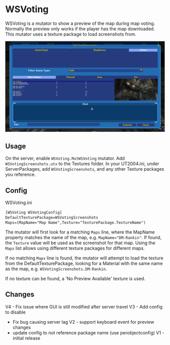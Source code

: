 # WSVoting


WSVoting is a mutator to show a preview of the map during map voting.  Normally the preview only works if the player has the map downloaded.  This mutator uses a texture package to load screenshots from.

![image](Pics/Preview.png)


## Usage 

On the server, enable `WSVoting.MutWSVoting` mutator.  Add `WSVotingScreenshots.utx` to the Textures folder.  In your UT2004.ini, under ServerPackages, add `WSVotingScreenshots`, and any other Texture packages you reference.


## Config

WSVoting.ini
```
[WSVoting WSVotingConfig]
DefaultTexturePackage=WSVotingScreenshots
Maps=(MapName="Map Name",Texture="TexturePackage.TextureName")
```

The mutator will first look for a matching `Maps` line, where the MapName property matches the name of the map, e.g. `MapName="DM-Rankin"`.  If found, the `Texture` value will be used as the screenshot for that map. Using the `Maps` list allows using different texture packages for different maps. 

If no matching `Maps` line is found, the mutator will attempt to load the texture from the DefaultTexturePackage, looking for a Material with the same name as the map, e.g. `WSVotingScreenshots.DM-Rankin`.  

If no texture can be found, a 'No Preview Available' texture is used.


## Changes

V4 - Fix issue where GUI is still modified after server travel
V3 - Add config to disable
   - Fix bug causing server lag 
V2 - support keyboard event for preview changes
   - update config to not reference package name (use perobjectconfig)
V1 - initial release

